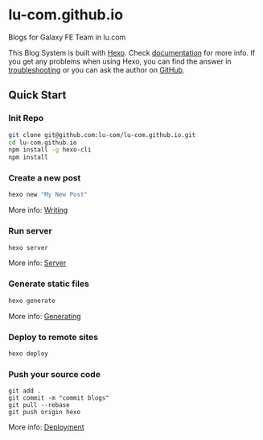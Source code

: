 # lu-com.github.io
Blogs for Galaxy FE Team in lu.com

This Blog System is built with [Hexo](https://hexo.io/). Check [documentation](https://hexo.io/docs/) for more info. If you get any problems when using Hexo, you can find the answer in [troubleshooting](https://hexo.io/docs/troubleshooting.html) or you can ask the author on [GitHub](https://github.com/hexojs/hexo/issues).

## Quick Start

### Init Repo
```bash
git clone git@github.com:lu-com/lu-com.github.io.git
cd lu-com.github.io
npm install -g hexo-cli
npm install
```

### Create a new post

``` bash
hexo new "My New Post"
```

More info: [Writing](https://hexo.io/docs/writing.html)

### Run server

``` bash
hexo server
```

More info: [Server](https://hexo.io/docs/server.html)

### Generate static files

``` bash
hexo generate
```

More info: [Generating](https://hexo.io/docs/generating.html)

### Deploy to remote sites

``` bash
hexo deploy
```

### Push your source code

```
git add .
git commit -m "commit blogs"
git pull --rebase
git push origin hexo
```

More info: [Deployment](https://hexo.io/docs/deployment.html)
